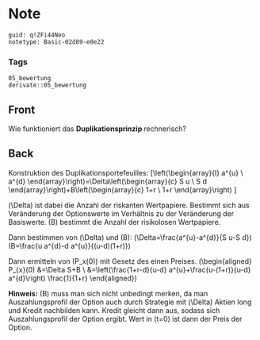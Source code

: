 # Note
```
guid: q!ZFi44Neo
notetype: Basic-02d89-e0e22
```

### Tags
```
05_bewertung
derivate::05_bewertung
```

## Front
Wie funktioniert das <b>Duplikationsprinzip </b>rechnerisch?

## Back
Konstruktion des Duplikationsportefeuilles:
\[\left(\begin{array}{l}
a^{u} \\
a^{d}
\end{array}\right)=\Delta\left(\begin{array}{c}
S u \\
S d
\end{array}\right)+B\left(\begin{array}{c}
1+r \\
1+r
\end{array}\right)
\]

\(\Delta\) ist dabei die Anzahl der riskanten Wertpapiere. Bestimmt sich aus Veränderung der Optionswerte im Verhältnis zu der Veränderung der Basiswerte.
\(B\) bestimmt die Anzahl der risikolosen Wertpapiere.

Dann bestimmen von \(\Delta\) und \(B\):
\(\Delta=\frac{a^{u}-a^{d}}{S u-S d}\)
\(B=\frac{u a^{d}-d a^{u}}{(u-d)(1+r)}\)

Dann ermitteln von \(P_x(0)\) mit Gesetz des einen Preises.
\(\begin{aligned} P_{x}(0) &=\Delta S+B \\ &=\left(\frac{1+r-d}{u-d} a^{u}+\frac{u-(1+r)}{u-d} a^{d}\right) \frac{1}{1+r} \end{aligned}\)

<b>Hinweis:</b>
\(B\) muss man sich nicht unbedingt merken, da man Auszahlungsprofil der Option auch durch Strategie mit \(\Delta\) Aktien long und Kredit nachbilden kann. Kredit gleicht dann aus, sodass sich Auszahlungsprofil der Option ergibt. Wert in \(t=0\) ist dann der Preis der Option.
